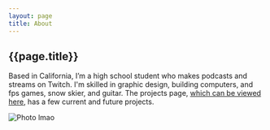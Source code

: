```yaml
---
layout: page
title: About
---
```


## {{page.title}}

Based in California, I’m a high school student who makes podcasts and streams on Twitch. I'm skilled in graphic design, building computers, and fps games, snow skier, and guitar. The projects page, [which can be viewed here](/projects), has a few current and future projects.

![Photo lmao](https://i.kym-cdn.com/entries/icons/mobile/000/026/692/epic.jpg)

